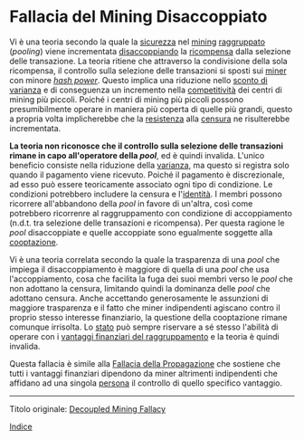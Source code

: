# Fallacia del Mining Disaccoppiato



Vi è una teoria secondo la quale la [sicurezza](ch035-qualitative-security-model.md) nel [mining](ch101-glossary.md#centro-di-mining-mine) [raggruppato](ch101-glossary.md#raggruppamento-pooling) (_pooling_) viene incrementata [disaccoppiando](ch101-glossary.md#disaccoppiamento-decouple) la [ricompensa](ch101-glossary.md#ricompensa-reward) dalla selezione delle transazione. La teoria ritiene che attraverso la condivisione della sola ricompensa, il controllo sulla selezione delle transazioni si sposti sui [miner](ch101-glossary.md#miner) con minore [_hash power_](ch101-glossary.md#hash-power). Questo implica una riduzione nello [sconto di varianza](ch037-variance-discount-flaw.md) e di conseguenza un incremento nella [competitività](ch014-other-means-principle.md) dei centri di mining più piccoli. Poiché i centri di mining più piccoli possono presumibilmente operare in maniera più coperta di quelle più grandi, questo a propria volta implicherebbe che la [resistenza](ch004-axiom-of-resistance.md) alla [censura](ch101-glossary.md#censura) ne risulterebbe incrementata.

**La teoria non riconosce che il controllo sulla selezione delle transazioni rimane in capo all'operatore della _pool_**, ed è quindi invalida. L'unico beneficio consiste nella riduzione della [varianza](ch101-glossary.md#varianza), ma questo si registra solo quando il pagamento viene ricevuto. Poiché il pagamento è discrezionale, ad esso può essere teoricamente associato ogni tipo di condizione. Le condizioni potrebbero includere la censura e l'[identità](ch101-glossary.md#identità). I membri possono ricorrere all'abbandono della _pool_ in favore di un'altra, così come potrebbero ricorrenre al raggruppamento con condizione di accoppiamento (n.d.t. tra selezione delle transazioni e ricompensa). Per questa ragione le _pool_ disaccoppiate e quelle accoppiate sono egualmente soggette alla [cooptazione](ch101-glossary.md#cooptazione-co-option).

Vi è una teoria correlata secondo la quale la trasparenza di una _pool_ che impiega il disaccoppiamento è maggiore di quella di una _pool_ che usa l'accoppiamento, cosa che facilita la fuga dei suoi membri verso le _pool_ che non adottano la censura, limitando quindi la dominanza delle _pool_ che adottano censura. Anche accettando generosamente le assunzioni di maggiore trasparenza e il fatto che miner indipendenti agiscano contro il proprio stesso interesse finanziario, la questione della cooptazione rimane comunque irrisolta. Lo [stato](ch101-glossary.md#stato) può sempre riservare a sé stesso l'abilità di operare con i [vantaggi finanziari del raggruppamento](ch039-pooling-pressure-risk.md) e la teoria è quindi invalida.    

Questa fallacia è simile alla [Fallacia della Propagazione](ch075-relay-fallacy.md) che sostiene che tutti i vantaggi finanziari dipendono da miner altrimenti indipendenti che affidano ad una singola [persona](ch101-glossary.md#persona) il controllo di quello specifico vantaggio.

---

Titolo originale: [Decoupled Mining Fallacy](https://github.com/libbitcoin/libbitcoin-system/wiki/Decoupled-Mining-Fallacy)

[Indice](/README.md)

